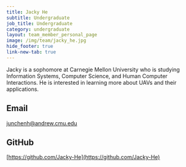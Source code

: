 ```yaml
---
title: Jacky He
subtitle: Undergraduate
job_title: Undergraduate
category: undergraduate
layout: team_member_personal_page
image: /img/team/jacky_he.jpg
hide_footer: true
link-new-tab: true
---
```


Jacky is a sophomore at Carnegie Mellon University who is studying Information Systems, Computer Science, and Human Computer Interactions. He is interested in learning more about UAVs and their applications. 

## Email ##
junchenh@andrew.cmu.edu

## GitHub ##
[https://github.com/Jacky-He](https://github.com/Jacky-He)
